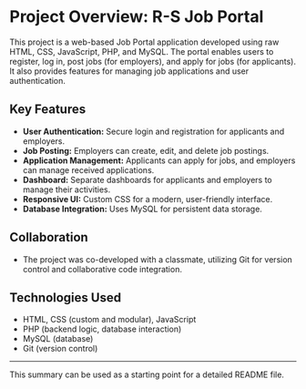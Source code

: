 # Project Overview: R-S Job Portal

This project is a web-based Job Portal application developed using raw HTML, CSS, JavaScript, PHP, and MySQL. The portal enables users to register, log in, post jobs (for employers), and apply for jobs (for applicants). It also provides features for managing job applications and user authentication.

## Key Features
- **User Authentication:** Secure login and registration for applicants and employers.
- **Job Posting:** Employers can create, edit, and delete job postings.
- **Application Management:** Applicants can apply for jobs, and employers can manage received applications.
- **Dashboard:** Separate dashboards for applicants and employers to manage their activities.
- **Responsive UI:** Custom CSS for a modern, user-friendly interface.
- **Database Integration:** Uses MySQL for persistent data storage.

## Collaboration
- The project was co-developed with a classmate, utilizing Git for version control and collaborative code integration.

## Technologies Used
- HTML, CSS (custom and modular), JavaScript
- PHP (backend logic, database interaction)
- MySQL (database)
- Git (version control)

---
This summary can be used as a starting point for a detailed README file.
